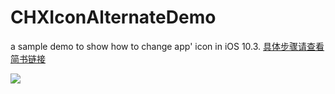 # CHXIconAlternateDemo

a sample demo to show how to change app' icon in iOS 10.3.  [具体步骤请查看简书链接](http://www.jianshu.com/p/3913c65a6aa3)

![](https://github.com/caohuoxia/CHXIconAlternateDemo/raw/master/screenshots/alternateIcon.gif)

